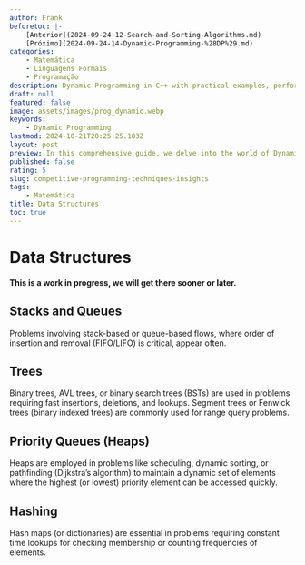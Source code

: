 ```yaml
---
author: Frank
beforetoc: |-
    [Anterior](2024-09-24-12-Search-and-Sorting-Algorithms.md)
    [Próximo](2024-09-24-14-Dynamic-Programming-%28DP%29.md)
categories:
    - Matemática
    - Linguagens Formais
    - Programação
description: Dynamic Programming in C++ with practical examples, performance analysis, and detailed explanations to optimize your coding skills and algorithm efficiency.
draft: null
featured: false
image: assets/images/prog_dynamic.webp
keywords:
    - Dynamic Programming
lastmod: 2024-10-21T20:25:25.183Z
layout: post
preview: In this comprehensive guide, we delve into the world of Dynamic Programming with C++. Learn the core principles of Competitive Programming, explore various algorithmic examples, and understand performance differences through detailed code comparisons. Perfect for developers looking to optimize their coding skills and boost algorithm efficiency.
published: false
rating: 5
slug: competitive-programming-techniques-insights
tags:
    - Matemática
title: Data Structures
toc: true
---
```


# Data Structures


**This is a work in progress, we will get there sooner or later.**


## Stacks and Queues

Problems involving stack-based or queue-based flows, where order of insertion and removal (FIFO/LIFO) is critical, appear often.

## Trees

Binary trees, AVL trees, or binary search trees (BSTs) are used in problems requiring fast insertions, deletions, and lookups. Segment trees or Fenwick trees (binary indexed trees) are commonly used for range query problems.

## Priority Queues (Heaps)

Heaps are employed in problems like scheduling, dynamic sorting, or pathfinding (Dijkstra’s algorithm) to maintain a dynamic set of elements where the highest (or lowest) priority element can be accessed quickly.

## Hashing

Hash maps (or dictionaries) are essential in problems requiring constant time lookups for checking membership or counting frequencies of elements.
